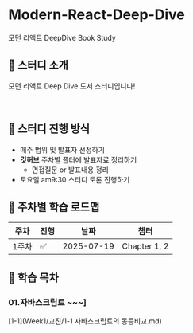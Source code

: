 # Modern-React-Deep-Dive
모던 리액트 DeepDive Book Study 

## 📌 스터디 소개
모던 리액트 Deep Dive 도서 스터디입니다!

<br />

## 📌 스터디 진행 방식
- 매주 범위 및 발표자 선정하기
- **깃허브** 주차별 폴더에 발표자료 정리하기
    - 면접질문 or 발표내용 정리 
- 토요일 am9:30 스터디 토론 진행하기 

## 📌 주차별 학습 로드맵
| 주차  | 진행 | 날짜       | 챕터               |
|-------|------|------------|--------------------|
| 1주차 |   ✅  | 2025-07-19 | Chapter 1, 2       |

## 📌 학습 목차 
### 01.자바스크립트 ~~~]
[1-1](Week1/교진/1-1 자바스크립트의 동등비교.md)

